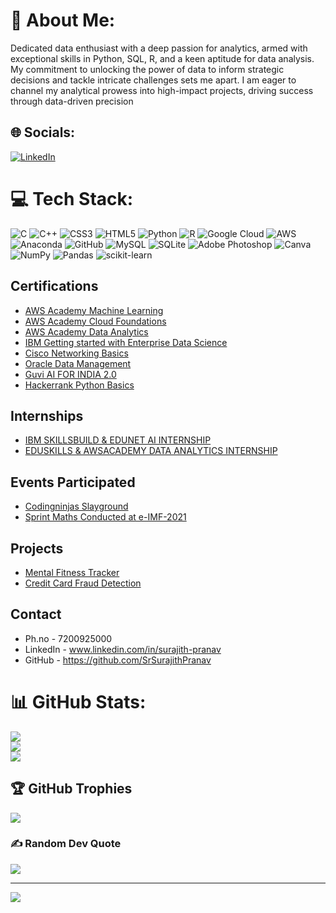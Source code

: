 # 💫 About Me:
Dedicated data enthusiast with a deep passion for analytics, armed with exceptional skills in Python, SQL, R, and a keen aptitude for data analysis. My commitment to unlocking the power of data to inform strategic decisions and tackle intricate challenges sets me apart. I am eager to channel my analytical prowess into high-impact projects, driving success through data-driven precision


## 🌐 Socials:
[![LinkedIn](https://img.shields.io/badge/LinkedIn-%230077B5.svg?logo=linkedin&logoColor=white)](https://linkedin.com/in/surajith-pranav) 

# 💻 Tech Stack:
![C](https://img.shields.io/badge/c-%2300599C.svg?style=for-the-badge&logo=c&logoColor=white) ![C++](https://img.shields.io/badge/c++-%2300599C.svg?style=for-the-badge&logo=c%2B%2B&logoColor=white) ![CSS3](https://img.shields.io/badge/css3-%231572B6.svg?style=for-the-badge&logo=css3&logoColor=white) ![HTML5](https://img.shields.io/badge/html5-%23E34F26.svg?style=for-the-badge&logo=html5&logoColor=white) ![Python](https://img.shields.io/badge/python-3670A0?style=for-the-badge&logo=python&logoColor=ffdd54) ![R](https://img.shields.io/badge/r-%23276DC3.svg?style=for-the-badge&logo=r&logoColor=white) ![Google Cloud](https://img.shields.io/badge/Google%20Cloud-%234285F4.svg?style=for-the-badge&logo=google-cloud&logoColor=white) ![AWS](https://img.shields.io/badge/AWS-%23FF9900.svg?style=for-the-badge&logo=amazon-aws&logoColor=white) ![Anaconda](https://img.shields.io/badge/Anaconda-%2344A833.svg?style=for-the-badge&logo=anaconda&logoColor=white) ![GitHub](https://img.shields.io/badge/GitHub-%23121011.svg?style=for-the-badge&logo=github&logoColor=white) ![MySQL](https://img.shields.io/badge/mysql-%2300f.svg?style=for-the-badge&logo=mysql&logoColor=white) ![SQLite](https://img.shields.io/badge/sqlite-%2307405e.svg?style=for-the-badge&logo=sqlite&logoColor=white) ![Adobe Photoshop](https://img.shields.io/badge/adobephotoshop-%2331A8FF.svg?style=for-the-badge&logo=adobephotoshop&logoColor=white) ![Canva](https://img.shields.io/badge/Canva-%2300C4CC.svg?style=for-the-badge&logo=Canva&logoColor=white) ![NumPy](https://img.shields.io/badge/numpy-%23013243.svg?style=for-the-badge&logo=numpy&logoColor=white) ![Pandas](https://img.shields.io/badge/pandas-%23150458.svg?style=for-the-badge&logo=pandas&logoColor=white) ![scikit-learn](https://img.shields.io/badge/scikit--learn-%23F7931E.svg?style=for-the-badge&logo=scikit-learn&logoColor=white)
## Certifications
* [AWS Academy Machine Learning](https://www.credly.com/go/3LrVbjsP)
* [AWS Academy Cloud Foundations](https://www.credly.com/badges/2f04e6a3-7298-4814-b754-1f94eb1c8027)
* [AWS Academy Data Analytics](https://www.credly.com/go/RfbNYEgc)
* [IBM Getting started with Enterprise Data Science](https://www.credly.com/badges/b282afcd-9726-49db-bbb8-0a7bcdd6bdcd/linked_in_profile)
* [Cisco Networking Basics](https://www.credly.com/badges/3eb3dee2-8ceb-4f8e-9aed-8daf3bf43f59/linked_in_profile)
* [Oracle Data Management](https://catalog-education.oracle.com/pls/certview/sharebadge?id=DA6890C6BCD4D8D7230E4562DDD9FC082663A996028B53AB90C0C7515CACC72F)
* [Guvi AI FOR INDIA 2.0](https://www.guvi.in/verify-certificate?id=X2f62w5B97h6906t71&course=ai_for_in_en)
* [Hackerrank Python Basics](https://www.hackerrank.com/certificates/37533212bd4e)

## Internships
* [IBM SKILLSBUILD & EDUNET AI INTERNSHIP](https://drive.google.com/file/d/1iz3Kg9U37A6eECPKlgK2LJ67q4_Laz60/view?usp=drivesdk)
* [EDUSKILLS & AWSACADEMY DATA ANALYTICS INTERNSHIP](https://aictecert.eduskillsfoundation.org/pages/home/verify.php?cert=4a03a8304212502d858eabfdf4d05914)

## Events Participated
* [Codingninjas Slayground](https://certificate.codingninjas.com/event_certificate/c45791dfe9bfb629/participation?source=LinkedIn)
* [Sprint Maths Conducted at e-IMF-2021](https://drive.google.com/file/d/1pqUIiGAUh6Y8rFsgVYgds_Lrf39GWNe9/view?usp=drivesdk)

## Projects
* [Mental Fitness Tracker](https://github.com/SrSurajithPranav/Mental_Fitness_Tracker_Project)
* [Credit Card Fraud Detection](https://github.com/SrSurajithPranav/Credit-Card-Fraud-Detection)

## Contact
* Ph.no - 7200925000
* LinkedIn - www.linkedin.com/in/surajith-pranav
* GitHub - https://github.com/SrSurajithPranav

# 📊 GitHub Stats:
![](https://github-readme-stats.vercel.app/api?username=SrSurajithPranav&theme=dark&hide_border=false&include_all_commits=true&count_private=false)<br/>
![](https://github-readme-streak-stats.herokuapp.com/?user=SrSurajithPranav&theme=dark&hide_border=false)<br/>
![](https://github-readme-stats.vercel.app/api/top-langs/?username=SrSurajithPranav&theme=dark&hide_border=false&include_all_commits=true&count_private=false&layout=compact)

## 🏆 GitHub Trophies
![](https://github-profile-trophy.vercel.app/?username=SrSurajithPranav&theme=radical&no-frame=false&no-bg=true&margin-w=4)

### ✍️ Random Dev Quote
![](https://quotes-github-readme.vercel.app/api?type=horizontal&theme=radical)

---
[![](https://visitcount.itsvg.in/api?id=SrSurajithPranav&icon=0&color=0)](https://visitcount.itsvg.in)

<!-- Proudly created with GPRM ( https://gprm.itsvg.in ) -->
